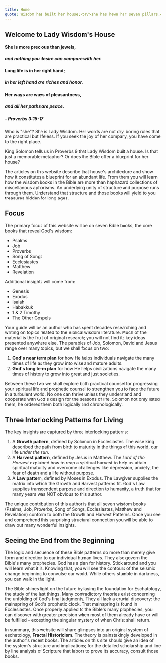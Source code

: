 ```yaml
---
title: Home
quote: Wisdom has built her house;<br/>she has hewn her seven pillars.<br/>She has slaughtered her beasts;<br/>she has mixed her wine;<br/>she has also set her table. - Proverbs 9:1-2
---
```

## Welcome to Lady Wisdom's House

#### She is more precious than jewels,
##### and nothing you desire can compare with her.
#### Long life is in her right hand;
##### in her left hand are riches and honor.
#### Her ways are ways of pleasantness,
##### and all her paths are peace.
##### - Proverbs 3:15-17

Who is "she"? She is Lady Wisdom. Her words are not dry, boring rules that are practical but lifeless. If you seek the joy of her company, you have come to the right place.

King Solomon tells us in Proverbs 9 that Lady Wisdom built a house. Is that just a memorable metaphor? Or does the Bible offer a blueprint for her house?

The articles on this website describe that house's architecture and show how it constitutes a blueprint for an abundant life. From them you will learn how the wisdom books in the Bible are more than haphazard collections of miscellanous aphorisms. An underlying unity of structure and purpose runs through them. Understand that structure and those books will yield to you treasures hidden for long ages.

## Focus

The primary focus of this website will be on seven Bible books, the core books that reveal God's wisdom:

  - Psalms
  - Job
  - Proverbs
  - Song of Songs
  - Ecclesiastes
  - Matthew
  - Revelation

Additional insights will come from:

  - Genesis
  - Exodus
  - Isaiah
  - Habakkuk
  - 1 & 2 Timothy
  - The Other Gospels

Your guide will be an author who has spent decades researching and writing on topics related to the Biblical wisdom literature. Much of the material is the fruit of original research; you will not find its key ideas presented anywhere else. The parables of Job, Solomon, David and Jesus range over many topics, but we shall focus on two:

 1. **God's near term plan** for how He helps individuals navigate the many times of life as they grow into wise and mature adults.
 2. **God's long term plan** for how He helps civilizations navigate the many times of history to grow into great and just societies.

Between these two we shall explore both practical counsel for progressing your spiritual life and prophetic counsel to strengthen you to face the future in a turbulent world. No one can thrive unless they understand and cooperate with God's design for the seasons of life. Solomon not only listed them, he ordered them both logically and chronologically. 

## Three Interlocking Patterns for Living

The key insights are captured by three interlocking patterns:

1. A **Growth pattern**, defined by Solomon in Ecclesiastes. The wise king described the path from birth to maturity in the things of this world, our life *under the sun*. 
2. A **Harvest pattern**, defined by Jesus in Matthew. The *Lord of the Harvest* explained how to reap a spiritual harvest to help us attain spiritual maturity and overcome challenges like depression, anxiety, the fear of death and a life without purpose. 
3. A **Law pattern**, defined by Moses in Exodus. The Lawgiver supplies the matrix into which the Growth and Harvest patterns fit. God's Law supplies transcendent purpose and direction to humanity, a truth that for many years was NOT obvious to this author.

The unique contribution of this author is that all seven wisdom books (Psalms, Job, Proverbs, Song of Songs, Ecclesiastes, Matthew and Revelation) conform to both the Growth and Harvest Patterns. Once you see and comprehend this surprising structural connection you will be able to draw out many wonderful insights.

## Seeing the End from the Beginning

The logic and sequence of these Bible patterns do more than merely give form and direction to our individual human lives. They also govern the Bible's many prophecies. God has a plan for history. Stick around and you will learn what it is. Knowing that, you will see the contours of the seismic change beginning to convulse our world. While others stumble in darkness, you can walk in the light.

The Bible shines light on the future by laying the foundation for Eschatology, the study of the last things. Many contradictory theories exist concerning the unfolding of God's final judgments. They all lack a crucial discovery: the mainspring of God's prophetic clock. That mainspring is found in Ecclesiastes. Once properly applied to the Bible's many prophecies, you can discover with greater precision when most of them already have or will be fulfilled - excepting the singular mystery of when Christ shall return. 

In summary, this website will share glimpses into an original system of eschatology, **Fractal Historicism**. The theory is painstakingly developed in the author's recent books. The articles on this site should give an idea of the system's structure and implications; for the detailed scholarship and line by line analysis of Scripture that labors to prove its accuracy, consult those books.

